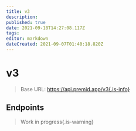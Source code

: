 ```yaml
---
title: v3
description: 
published: true
date: 2021-09-18T14:27:08.117Z
tags: 
editor: markdown
dateCreated: 2021-09-07T01:40:18.820Z
---
```


# v3

> Base URL: https://api.premid.app/v3{.is-info}


## Endpoints
> Work in progress{.is-warning}
